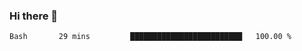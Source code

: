 ### Hi there 👋

<!--START_SECTION:waka-->
```text
Bash       29 mins         █████████████████████████   100.00 % 
```
<!--END_SECTION:waka-->
